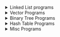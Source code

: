 <ul>
  <details>
  <summary> Linked List programs </summary>
    <ul>
      <details>
      <summary> Return the addition of 2 numbers in reverse </summary>
        <p>
          You are given two non-empty linked lists representing two non-negative integers. The digits are stored in reverse order, and each of their nodes contains a single digit. Add the two numbers and return the sum as a linked list.
          <br>You may assume the two numbers do not contain any leading zero, except the number 0 itself.
          <br>
          <br> <b>Example 1:</b>
          <br>Input: l1 = [2,4,3], l2 = [5,6,4]
          <br>Output: [7,0,8]
          <br>Explanation: 342 + 465 = 807.
          <br>
          <br><b>Example 2:</b>
          <br>Input: l1 = [0], l2 = [0]
          <br>Output: [0]
          <br>
          <br><b>Example 3:</b>
          <br>Input: l1 = [9,9,9,9,9,9,9], l2 = [9,9,9,9]
          <br>Output: [8,9,9,9,0,0,0,1]
          <br>
          <br><b>Constraints:</b>
          <br>The number of nodes in each linked list is in the range [1, 100].
          <br>0 <= Node.val <= 9
          <br>It is guaranteed that the list represents a number that does not have leading zeros.
        </p>
      </details>
      <details>
      <summary> Return the addition of 2 numbers without reverse </summary>
        <p>
          You are given two non-empty linked lists representing two non-negative integers. The most significant digit comes first and each of their nodes contain a single digit. Add the two numbers and return it as a linked list.
          <br>
          <br>You may assume the two numbers do not contain any leading zero, except the number 0 itself.
          <br>
          <br>Follow up:
          <br>What if you cannot modify the input lists? In other words, reversing the lists is not allowed.
          <br>
          <br><b>Example:</b>
          <br>Input: (7 -> 2 -> 4 -> 3) + (5 -> 6 -> 4)
          <br>Output: 7 -> 8 -> 0 -> 7
        </p>
      </details>
      <details>
      <summary> Find out if a list is cyclic and return true or false </summary>
        <p>
          Given head, the head of a linked list, determine if the linked list has a cycle in it.
          There is a cycle in a linked list if there is some node in the list that can be reached again by continuously following the next pointer. Internally, pos is used to denote the index of the node that tail's next pointer is connected to. Note that pos is not passed as a parameter.
          <br>
          <br>Return true if there is a cycle in the linked list. Otherwise, return false.
          <br>Follow up:
          <br>Can you solve it using O(1) (i.e. constant) memory?
          <br>
          <br> <b>Example 1:</b>
          <br>Input: head = [3,2,0,-4], pos = 1
          <br>Output: true
          <br>Explanation: There is a cycle in the linked list, where the tail connects to the 1st node (0-indexed).
          <br>
          <br><b>Example 2:</b>
          <br>Input: head = [1,2], pos = 0
          <br>Output: true
          <br>Explanation: There is a cycle in the linked list, where the tail connects to the 0th node.
          <br>
          <br><b>Example 3:</b>
          <br>Input: head = [1], pos = -1
          <br>Output: false
          <br>Explanation: There is no cycle in the linked list.
          <br>
          <br><b>Constraints:</b>
          <br>The number of the nodes in the list is in the range [0, 10^4].
          <br>-10^5 <= Node.val <= 10^5
          <br>pos is -1 or a valid index in the linked-list.
        </p>
      </details>
      <details>
      <summary> Find out if a list is cyclic and return the node </summary>
        <p>
          Given a linked list, return the node where the cycle begins. If there is no cycle, return null.
          There is a cycle in a linked list if there is some node in the list that can be reached again by continuously following the next pointer. Internally, pos is used to denote the index of the node that tail's next pointer is connected to. Note that pos is not passed as a parameter.
          <br>
          <br>Notice that you should not modify the linked list.
          <br>Follow up:
          <br>Can you solve it using O(1) (i.e. constant) memory?
          <br>
          <br><b>Example 1:</b>
          <br>Input: head = [3,2,0,-4], pos = 1
          <br>Output: tail connects to node index 1
          <br>Explanation: There is a cycle in the linked list, where tail connects to the second node.
          <br>
          <br><b>Example 2:</b>
          <br>Input: head = [1,2], pos = 0
          <br>Output: tail connects to node index 0
          <br>Explanation: There is a cycle in the linked list, where tail connects to the first node.
          <br>
          <br><b>Example 3:</b>
          <br>Input: head = [1], pos = -1
          <br>Output: no cycle
          <br>Explanation: There is no cycle in the linked list.
          <br>
          <br><b>Constraints:</b>
          <br>The number of the nodes in the list is in the range [0, 10^4].
          <br>-10^5 <= Node.val <= 10^5
          <br>pos is -1 or a valid index in the linked-list.
        </p>
      </details>
      <details>
      <summary> Find an intersection of 2 lists </summary>
        <p>
          Write a program to find the node at which the intersection of two singly linked lists begins.
          For example, the following two linked lists:
          begin to intersect at node c1.
          <br>
          <br><b>Example 1:</b>
          <br>Input: intersectVal = 8, listA = [4,1,8,4,5], listB = [5,6,1,8,4,5], skipA = 2, skipB = 3
          <br>Output: Reference of the node with value = 8
          <br>Input Explanation: The intersected node's value is 8 (note that this must not be 0 if the two lists intersect). From the head of A, it reads as [4,1,8,4,5]. From the head of B, it reads as [5,6,1,8,4,5]. There are 2 nodes before the intersected node in A; There are 3 nodes before the intersected node in B.
          <br>
          <br><b>Example 2:</b>
          <br>Input: intersectVal = 2, listA = [1,9,1,2,4], listB = [3,2,4], skipA = 3, skipB = 1
          <br>Output: Reference of the node with value = 2
          <br>Input Explanation: The intersected node's value is 2 (note that this must not be 0 if the two lists intersect). From the head of A, it reads as [1,9,1,2,4]. From the head of B, it reads as [3,2,4]. There are 3 nodes before the intersected node in A; There are 1 node before the intersected node in B.
          <br>
          <br><b>Example 3:</b>
          <br>Input: intersectVal = 0, listA = [2,6,4], listB = [1,5], skipA = 3, skipB = 2
          <br>Output: null
          <br>Input Explanation: From the head of A, it reads as [2,6,4]. From the head of B, it reads as [1,5]. Since the two lists do not intersect, intersectVal must be 0, while skipA and skipB can be arbitrary values.
          <br>Explanation: The two lists do not intersect, so return null.
          <br>
          <br><b>Constraints:</b>
          <br>If the two linked lists have no intersection at all, return null.
          <br>The linked lists must retain their original structure after the function returns.
          <br>You may assume there are no cycles anywhere in the entire linked structure.
          <br>Each value on each linked list is in the range [1, 10^9].
          <br>Your code should preferably run in O(n) time and use only O(1) memory
        </p>
      </details>
      <details>
      <summary> Merge Sort List </summary>
        <p>
          Merge two sorted linked lists and return it as a new sorted list. The new list should be made by splicing together the nodes of the first two lists.
          <br>
          <br><b>Example 1:</b>
          <br>Input: l1 = [1,2,4], l2 = [1,3,4]
          <br>Output: [1,1,2,3,4,4]
          <br>
          <br><b>Example 2:</b>
          <br>Input: l1 = [], l2 = []
          <br>Output: []
          <br>
          <br><b>Example 3:</b>
          <br>Input: l1 = [], l2 = [0]
          <br>Output: [0]
          <br>
          <br><b>Constraints:</b>
          <br>The number of nodes in both lists is in the range [0, 50].
          <br>-100 <= Node.val <= 100
          <br>Both l1 and l2 are sorted in non-decreasing order.
        </p>
      </details>
      <details>
      <summary> Remove Nth elements </summary>
        <p>
          Given the head of a linked list, remove the nth node from the end of the list and return its head.
          <br>Follow up: Could you do this in one pass?
          <br>
          <br><b>Example 1:</b>
          <br>Input: head = [1,2,3,4,5], n = 2
          <br>Output: [1,2,3,5]
          <br>
          <br><b>Example 2:</b>
          <br>Input: head = [1], n = 1
          <br>Output: []
          <br>
          <br><b>Example 3:</b>
          <br>Input: head = [1,2], n = 1
          <br>Output: [1]
          <br>
          <br><b>Constraints:</b>
          <br>The number of nodes in the list is sz.
          <br>1 <= sz <= 30
          <br>0 <= Node.val <= 100
          <br>1 <= n <= sz
        </p>
      </details>
      <details>
      <summary>Convert Binary to Integer</summary>
        <p>
          Given head which is a reference node to a singly-linked list. The value of each node in the linked list is either 0 or 1. The linked list holds the binary representation of a number.
          <br>
          <br>Return the decimal value of the number in the linked list.
          <br>
          <br><b>Example 1:</b>
          <br>Input: head = [1,0,1]
          <br>Output: 5
          <br>Explanation: (101) in base 2 = (5) in base 10
          <br>
          <br><b>Example 2:</b>
          <br>Input: head = [0]
          <br>Output: 0
          <br>
          <br><b>Example 3:</b>
          <br>Input: head = [1]
          <br>Output: 1
          <br>
          <br><b>Example 4:</b>
          <br>Input: head = [1,0,0,1,0,0,1,1,1,0,0,0,0,0,0]
          <br>Output: 18880
          <br>
          <br><b>Example 5:</b>
          <br>Input: head = [0,0]
          <br>Output: 0
          <br>
          <br><b>Constraints:</b>
          <br>The Linked List is not empty.
          <br>Number of nodes will not exceed 30.
          <br>Each node's value is either 0 or 1.
        </p>
      </details>
      <details>
      <summary> Insertion Sort </summary>
        <p>
          Sort a linked list using insertion sort.
          <br>A graphical example of insertion sort. The partial sorted list (black) initially contains only the first element in the list.
          <br>With each iteration one element (red) is removed from the input data and inserted in-place into the sorted list
          <br>
          <br>Algorithm of Insertion Sort:
          <br>
          <br>Insertion sort iterates, consuming one input element each repetition, and growing a sorted output list.
          <br>At each iteration, insertion sort removes one element from the input data, finds the location it belongs within the sorted list, and inserts it there.
          <br>It repeats until no input elements remain.
          <br>
          <br><b>Example 1:</b>
          <br>Input: 4->2->1->3
          <br>Output: 1->2->3->4
          <br>
          <br><b>Example 2:</b>
          <br>Input: -1->5->3->4->0
          <br>Output: -1->0->3->4->5
        </p>
      </details>
      <details>
      <summary> Flatten a Multi level Tree</summary>
        <p>
          You are given a doubly linked list which in addition to the next and previous pointers, it could have a child pointer, which may or may not point to a separate doubly linked list. These child lists may have one or more children of their own, and so on, to produce a multilevel data structure, as shown in the example below.
          <br>
          Flatten the list so that all the nodes appear in a single-level, doubly linked list. You are given the head of the first level of the list.
          <br><b>Example 1:</b>
          <br>Input: head = [1,2,3,4,5,6,null,null,null,7,8,9,10,null,null,11,12]
          <br>Output: [1,2,3,7,8,11,12,9,10,4,5,6]
          <br>Explanation:
          The multilevel linked list in the input is as follows:
          After flattening the multilevel linked list it becomes:
          <br>
          <br><b>Example 2:</b>
          <br>Input: head = [1,2,null,3]
          <br>Output: [1,3,2]
          <br>Explanation:
          <br>The input multilevel linked list is as follows:
          <br>
          <br>      1---2---NULL
          <br>      |
          <br>      3---NULL
          <br>Example 3:
          <br>Input: head = []
          <br>Output: []
          <br>
          <br>How multilevel linked list is represented in test case:
          <br>We use the multilevel linked list from Example 1 above:
          <br>
          <br>     1---2---3---4---5---6--NULL
          <br>             |
          <br>             7---8---9---10--NULL
          <br>                 |
          <br>                 11--12--NULL
          <br>The serialization of each level is as follows:
          <br>
          <br>[1,2,3,4,5,6,null]
          <br>[7,8,9,10,null]
          <br>[11,12,null]
          <br>To serialize all levels together we will add nulls in each level to signify no node connects to the <br>upper node of the previous level. The serialization becomes:
          <br>
          <br>[1,2,3,4,5,6,null]
          <br>[null,null,7,8,9,10,null]
          <br>[null,11,12,null]
          <br>Merging the serialization of each level and removing trailing nulls we obtain:
          <br>[1,2,3,4,5,6,null,null,null,7,8,9,10,null,null,11,12]
          <br>
          <br><b>Constraints:</b>
          <br>Number of Nodes will not exceed 1000.
          <br>1 <= Node.val <= 10^5
        </p>
      </details>
    </ul>
  </details>
  <details>
  <summary> Vector Programs </summary>
    <ul>
      <details>
      <summary> Find Disappeared numbers </summary>
        <p>
          Given an array of integers where 1 ≤ a[i] ≤ n (n = size of array), some elements appear twice and others appear once.
          <br>Find all the elements of [1, n] inclusive that do not appear in this array.
          Could you do it without extra space and in O(n) runtime? You may assume the returned list does not count as extra space.
          <br><b>Example:</b>
          <br>Input:
          <br>[4,3,2,7,8,2,3,1]
          <br>Output:
          <br>[5,6]
        </p>
      </details>
      <details>
      <summary> Duplicating 0s </summary>
        <p>
          Given a fixed length array arr of integers, duplicate each occurrence of zero, shifting the remaining elements to the right.
          Note that elements beyond the length of the original array are not written.
          Do the above modifications to the input array in place, do not return anything from your function.
          <br>
          <br><b>Example 1: </b>
          <br>Input: [1,0,2,3,0,4,5,0]
          <br>Output: null
          <br>Explanation: After calling your function, the input array is modified to: [1,0,0,2,3,0,0,4]
          <br>
          <br><b>Example 2: </b>
          <br>Input: [1,2,3]
          <br>Output: null
          <br>Explanation: After calling your function, the input array is modified to: [1,2,3]
          <br>
          <br><b>Contraints:</b>
          <br>1 <= arr.length <= 10000
          <br>0 <= arr[i] <= 9
        </p>
      </details>
      <details>
      <summary> Even Digit Numbers in an Array </summary>
        <p>
          Given an array nums of integers, return how many of them contain an even number of digits.
          <br>
          <br><b>Example 1:</b>
          <br>Input: nums = [12,345,2,6,7896]
          <br>Output: 2
          <br>Explanation:
          <br>12 contains 2 digits (even number of digits).
          <br>345 contains 3 digits (odd number of digits).
          <br>2 contains 1 digit (odd number of digits).
          <br>6 contains 1 digit (odd number of digits).
          <br>7896 contains 4 digits (even number of digits).
          <br>Therefore only 12 and 7896 contain an even number of digits.
          <br>
          <br><b>Example 2:</b>
          <br>Input: nums = [555,901,482,1771]
          <br>Output: 1
          <br>Explanation:
          <br>Only 1771 contains an even number of digits.
          <br>
          <br><b>Constraints:</b>
          <br>1 <= nums.length <= 500
          <br>1 <= nums[i] <= 10^5
        </p>
      </details>
      <details>
      <summary> Height Checker </summary>
        <p>
          Students are asked to stand in non-decreasing order of heights for an annual photo.
          <br>Return the minimum number of students that must move in order for all students to be standing in non-decreasing order of height.
          <br>Notice that when a group of students is selected they can reorder in any possible way between themselves and the non selected students remain on their seats.
          <br>
          <br><b>Example 1:</b>
          <br>Input: heights = [1,1,4,2,1,3]
          <br>Output: 3
          <br>Explanation:
          <br>Current array : [1,1,4,2,1,3]
          <br>Target array  : [1,1,1,2,3,4]
          <br>On index 2 (0-based) we have 4 vs 1 so we have to move this student.
          <br>On index 4 (0-based) we have 1 vs 3 so we have to move this student.
          <br>On index 5 (0-based) we have 3 vs 4 so we have to move this student.
          <br>
          <br><b>Example 2:</b>
          <br>Input: heights = [5,1,2,3,4]
          <br>Output: 5
          <br>
          <br><b>Example 3:</b>
          <br>Input: heights = [1,2,3,4,5]
          <br>Output: 0
          <br>
          <br><b>Constraints:</b>
          <br>1 <= heights.length <= 100
          <br>1 <= heights[i] <= 100
        </p>
      </details>
      <details>
      <summary> Maximum consecutive 1s </summary>
        <p>
          Given a binary array, find the maximum number of consecutive 1s in this array.
          <br>
          <br><b>Example 1:</b>
          <br>Input: [1,1,0,1,1,1]
          <br>Output: 3
          <br>Explanation: The first two digits or the last three digits are consecutive 1s.
          <br>The maximum number of consecutive 1s is 3.
          <br>
          <br><b>Contraints:</b>
          <br>The input array will only contain 0 and 1.
          <br>The length of input array is a positive integer and will not exceed 10,000
        </p>
      </details>
      <details>
      <summary> Merge sort </summary>
        <p>
          Given two sorted integer arrays nums1 and nums2, merge nums2 into nums1 as one sorted array.
          <br>
          <br>The number of elements initialized in nums1 and nums2 are m and n respectively.
          <br>You may assume that nums1 has enough space (size that is equal to m + n) to hold additional <br>elements from nums2.
          <br>
          <br><b>Example:</b>
          <br>Input:
          <br>nums1 = [1,2,3,0,0,0], m = 3
          <br>nums2 = [2,5,6],       n = 3
          <br>Output: [1,2,2,3,5,6]
          <br>
          <br><b>Constraints:</b>
          <br>-10^9 <= nums1[i], nums2[i] <= 10^9
          <br>nums1.length == m + n
          <br>nums2.length == n
        </p>
      </details>
      <details>
      <summary> Mountain Array </summary>
        <p>
          Given an array A of integers, return true if and only if it is a valid mountain array.
          <br>Recall that A is a mountain array if and only if:
          <br>A.length >= 3
          <br>There exists some i with 0 < i < A.length - 1 such that:
          <br>A[0] < A[1] < ... A[i-1] < A[i]
          <br>A[i] > A[i+1] > ... > A[A.length - 1]
          <br>
          <br><b>Example 1:</b>
          <br>Input: [2,1]
          <br>Output: false
          <br>
          <br><b>Example 2:</b>
          <br>Input: [3,5,5]
          <br>Output: false
          <br>
          <br><b>Example 3:</b>
          <br>Input: [0,3,2,1]
          <br>Output: true
          <br>
          <br><b>Contraints:</b>
          <br>0 <= A.length <= 10000
          <br>0 <= A[i] <= 10000
        </p>
      </details>
      <details>
      <summary> Move Zeroes </summary>
        <p>
          Given an array nums, write a function to move all 0's to the end of it while maintaining the relative order of the non-zero elements.
          <br>
          <br><b>Example:</b>
          <br>Input: [0,1,0,3,12]
          <br>Output: [1,3,12,0,0]
          <br>
          <br><b>Note:</b>
          <br>You must do this in-place without making a copy of the array.
          <br>Minimize the total number of operations.
        </p>
      </details>
      <details>
      <summary> Remove Duplicates </summary>
        <p>
          Given a sorted array nums, remove the duplicates in-place such that each element appears only once and returns the new length.
          <br>
          <br>Do not allocate extra space for another array, you must do this by modifying the input array in-place with O(1) extra memory.
          <br>
          <br><b>Example 1:</b>
          <br>Given nums = [1,1,2],
          <br>Your function should return length = 2, with the first two elements of nums being 1 and 2 respectively.
          <br>It doesn't matter what you leave beyond the returned length.
          <br>
          <br><b>Example 2:</b>
          <br>Given nums = [0,0,1,1,1,2,2,3,3,4],
          <br>Your function should return length = 5, with the first five elements of nums being modified to 0, 1, 2, 3, and 4 respectively.
          <br>It doesn't matter what values are set beyond the returned length.
          <br>
          <br><b>Clarification:</b>
          <br>Confused why the returned value is an integer but your answer is an array?
          <br>Note that the input array is passed in by reference, which means a modification to the input array will be known to the caller as well.
        </p>
      </details>
      <details>
      <summary> Remove Elements </summary>
        <p>
          Given an array nums and a value val, remove all instances of that value in-place and return the new length.
          <br>Do not allocate extra space for another array, you must do this by modifying the input array in-place with O(1) extra memory.
          <br>The order of elements can be changed. It doesn't matter what you leave beyond the new length.
          <br>
          <br><b>Example 1:</b>
          <br>Given nums = [3,2,2,3], val = 3,
          <br>Your function should return length = 2, with the first two elements of nums being 2.
          <br>It doesn't matter what you leave beyond the returned length.
          <br>
          <br><b>Example 2:</b>
          <br>Given nums = [0,1,2,2,3,0,4,2], val = 2,
          <br>Your function should return length = 5, with the first five elements of nums containing 0, 1, 3, 0, and 4.
          <br>Note that the order of those five elements can be arbitrary.
          <br>It doesn't matter what values are set beyond the returned length.
        </p>
      </details>
      <details>
      <summary> Replace Elements </summary>
        <p>
          Given an array arr, replace every element in that array with the greatest element among the elements to its right, and replace the last element with -1.
          <br>
          <br>After doing so, return the array.
          <br>
          <br><b>Example 1:</b>
          <br>Input: arr = [17,18,5,4,6,1]
          <br>Output: [18,6,6,6,1,-1]
          <br>
          <br><b>Constraints:</b>
          <br>1 <= arr.length <= 10^4
          <br>1 <= arr[i] <= 10^5
        </p>
      </details>
      <details>
      <summary> Sort Array by Parity </summary>
        <p>
          Given an array A of non-negative integers, return an array consisting of all the even elements of A, followed by all the odd elements of A.
          <br>You may return any answer array that satisfies this condition.
          <br>
          <br><b>Example 1:</b>
          <br>Input: [3,1,2,4]
          <br>Output: [2,4,3,1]
          <br>The outputs [4,2,3,1], [2,4,1,3], and [4,2,1,3] would also be accepted.
          <br>
          <br><b>Constraints:</b>
          <br>1 <= A.length <= 5000
          <br>0 <= A[i] <= 5000
        </p>
      </details>
      <details>
      <summary> Sorted Squares </summary>
        <p>
            Given an array of integers A sorted in non-decreasing order, return an array of the squares of each number, also in sorted non-decreasing order.
            <br>
            <br><b>Example 1:</b>
            <br>Input: [-4,-1,0,3,10]
            <br>Output: [0,1,9,16,100]
            <br>
            <br><b>Example 2:</b>
            <br>Input: [-7,-3,2,3,11]
            <br>Output: [4,9,9,49,121]
            <br>
            <br><b>Contraints:</b>
            <br>1 <= A.length <= 10000
            <br>-10000 <= A[i] <= 10000
            <br>A is sorted in non-decreasing order.
        </p>
      </details>
      <details>
      <summary> Third Biggest Number </summary>
        <p>
            Given a non-empty array of integers, return the third maximum number in this array. If it does not exist, return the maximum number. The time complexity must be in O(n).
            <br>
            <br><b>Example 1:</b>
            <br>Input: [3, 2, 1]
            <br>Output: 1
            <br>Explanation: The third maximum is 1.
            <br>
            <br><b>Example 2:</b>
            <br>Input: [1, 2]
            <br>Output: 2
            <br>Explanation: The third maximum does not exist, so the maximum (2) is returned instead.
            <br>
            <br><b>Example 3:</b>
            <br>Input: [2, 2, 3, 1]
            <br>Output: 1
            <br>Explanation: Note that the third maximum here means the third maximum distinct number.
            <br>Both numbers with value 2 are both considered as second maximum.
        </p>
      </details>
      <details>
      <summary> Product of all elements but self </summary>
        <p>
          Given an array nums of n integers where n > 1,  return an array output such that output[i] is equal to the product of all the elements of nums except nums[i].
          <br>
          <br><b>Example:</b>
          <br>Input:  [1,2,3,4]
          <br>Output: [24,12,8,6]
          <br>Constraint: It's guaranteed that the product of the elements of any prefix or suffix of the array (including the whole array) fits in a 32 bit integer.
          <br>
          <br>Note: Please solve it without division and in O(n).
          <br>Follow up:
          <br>Could you solve it with constant space complexity? (The output array does not count as extra space for the purpose of space complexity analysis.)
        </p>
      </details>
      <details>
      <summary> Minimum cost to stack coins on one column </summary>
        <p>
          We have n chips, where the position of the ith chip is position[i].
          <br>
          <br>We need to move all the chips to the same position. In one step, we can change the position of the ith chip from position[i] to:
          <br>
          <br>position[i] + 2 or position[i] - 2 with cost = 0.
          <br>position[i] + 1 or position[i] - 1 with cost = 1.
          <br>Return the minimum cost needed to move all the chips to the same position.
          <br>  
          <br><b>Example 1:</b>
          <br>Input: position = [1,2,3]
          <br>Output: 1
          <br>Explanation: First step: Move the chip at position 3 to position 1 with cost = 0.
          <br>Second step: Move the chip at position 2 to position 1 with cost = 1.
          <br>Total cost is 1.
          <br>
          <br><b>Example 2:</b>
          <br>Input: position = [2,2,2,3,3]
          <br>Output: 2
          <br>Explanation: We can move the two chips at position  3 to position 2. Each move has cost = 1. The <br>total cost = 2.
          <br>
          <br><b>Example 3:</b>
          <br>Input: position = [1,1000000000]
          <br>Output: 1
          <br>
          <br><b>Constraints:</b>
          <br>1 <= position.length <= 100
          <br>1 <= position[i] <= 10^9
        </p>
      </details>
      <details>
      <summary> Find the Smallest Divisor Given a Threshold </summary>
        <p>
          Given an array of integers nums and an integer threshold, we will choose a positive integer divisor and divide all the array by it and sum the result of the division. Find the smallest divisor such that the result mentioned above is less than or equal to threshold.
          <br>
          <br>Each result of division is rounded to the nearest integer greater than or equal to that element.(For example: 7/3 = 3 and 10/2 = 5).
          <br>
          <br>It is guaranteed that there will be an answer.
          <br>
          <br><b>Example 1:</b>
          <br>Input: nums = [1,2,5,9], threshold = 6
          <br>Output: 5
          <br>Explanation: We can get a sum to 17 (1+2+5+9) if the divisor is 1.
          <br>If the divisor is 4 we can get a sum to 7 (1+1+2+3) and if the divisor is 5 the sum will be 5 (1+1+1+2).
          <br>
          <br><b>Example 2:</b>
          <br>Input: nums = [2,3,5,7,11], threshold = 11
          <br>Output: 3
          <br>
          <br><b>Example 3:</b>
          <br>Input: nums = [19], threshold = 5
          <br>Output: 4
          <br>
          <br><b>Constraints:</b>
          <br>1 <= nums.length <= 5 * 10^4
          <br>1 <= nums[i] <= 10^6
          <br>nums.length <= threshold <= 10^6
        </p>
      </details>
    </ul>
  </details>
  <details>
  <summary> Binary Tree Programs </summary>
    <ul>
      <details>
      <summary> Pre Order traversal </summary>
        <p>
          Given the root of a binary tree, return the preorder traversal of its nodes' values.
          <br>
          <br><b>Example 1:</b>
          <br>Input: root = [1,null,2,3]
          <br>Output: [1,2,3]
          <br>
          <br><b>Example 2:</b>
          <br>Input: root = []
          <br>Output: []
          <br>
          <br><b>Example 3:</b>
          <br>Input: root = [1]
          <br>Output: [1]
          <br>
          <br><b>Example 4:</b>
          <br>Input: root = [1,2]
          <br>Output: [1,2]
          <br>
          <br><b>Example 5:</b>
          <br>Input: root = [1,null,2]
          <br>Output: [1,2]
          <br>
          <br><b>Constraints:</b>
          <br>The number of nodes in the tree is in the range [0, 100].
          <br>-100 <= Node.val <= 100
          <br>
          <br><b>Follow up:</b>
          <br>Recursive solution is trivial, could you do it iteratively?
        </p>
      </details>
      <details>
      <summary> In order traversal </summary>
        <p>
          Given the root of a binary tree, return the inorder traversal of its nodes' values.
          <br>
          <br><b>Example 1:</b>
          <br>Input: root = [1,null,2,3]
          <br>Output: [1,3,2]
          <br>
          <br><b>Example 2:</b>
          <br>Input: root = []
          <br>Output: []
          <br>
          <br><b>Example 3:</b>
          <br>Input: root = [1]
          <br>Output: [1]
          <br>
          <br><b>Example 4:</b>
          <br>Input: root = [1,2]
          <br>Output: [2,1]
          <br>
          <br><b>Example 5:</b>
          <br>Input: root = [1,null,2]
          <br>Output: [1,2]
          <br>
          <br><b>Constraints:</b>
          <br>The number of nodes in the tree is in the range [0, 100].
          <br>-100 <= Node.val <= 100
          <br>
          <br><b>Follow up:</b>
          <br>Recursive solution is trivial, could you do it iteratively?
        </p>
      </details>
    </ul>
  </details>
  <details>
  <summary> Hash Table Programs </summary>
    <ul>
      <details>
      <summary> Contains a duplicate </summary>
        <p>
          Given an array of integers, find if the array contains any duplicates.
          Your function should return true if any value appears at least twice in the array, and it should return false if every element is distinct.
          <br>
          <br><b>Example 1:</b>
          <br>Input: [1,2,3,1]
          <br>Output: true
          <br>
          <br><b>Example 2:</b>
          <br>Input: [1,2,3,4]
          <br>Output: false
          <br>
          <br><b>Example 3:</b>
          <br>Input: [1,1,1,3,3,4,3,2,4,2]
          <br>Output: true
        </p>
      </details>
      <details>
      <summary> First unique character </summary>
        <p>
          Given a string, find the first non-repeating character in it and return its index. If it doesn't exist, return -1.
          <br>
          <br><b>Examples:</b>
          <br>s = "leetcode"
          <br>return 0.
          <br>s = "loveleetcode"
          <br>return 2.
          <br>Note: You may assume the string contains only lowercase English letters.
        </p>
      </details>
      <details>
      <summary> Happy Numbers </summary>
        <p>
          Write an algorithm to determine if a number n is "happy".
          <br>
          <br>A happy number is a number defined by the following process: Starting with any positive integer, replace the number by the sum of the squares of its digits, and repeat the process until the number equals 1 (where it will stay), or it loops endlessly in a cycle which does not include 1. Those numbers for which this process ends in 1 are happy numbers.
          <br>
          <br>Return True if n is a happy number, and False if not.
          <br>
          <br><b>Example:</b>
          <br>
          <br>Input: 19
          <br>Output: true
          <br>Explanation:
          <br>12 + 92 = 82
          <br>82 + 22 = 68
          <br>62 + 82 = 100
          <br>12 + 02 + 02 = 1
        </p>
      </details>
      <details>
      <summary> Intersection of two vectors </summary>
        <p>
          Given two arrays, write a function to compute their intersection.
          <br>
          <br><b>Example 1:</b>
          <br>Input: nums1 = [1,2,2,1], nums2 = [2,2]
          <br>Output: [2]
          <br>
          <br><b>Example 2:</b>
          <br>Input: nums1 = [4,9,5], nums2 = [9,4,9,8,4]
          <br>Output: [9,4]
          <br>
          <br><b>Note:</b>
          <br>Each element in the result must be unique.
          <br>The result can be in any order.
        </p>
      </details>
      <details>
      <summary> Find the Single Number </summary>
        <p>
          <br>Given a non-empty array of integers nums, every element appears twice except for one. Find that single one.
          <br>
          <br>Follow up: Could you implement a solution with a linear runtime complexity and without using extra memory?
          <br>
          <br><b>Example 1:</b>
          <br>Input: nums = [2,2,1]
          <br>Output: 1
          <br>
          <br><b>Example 2:</b>
          <br>Input: nums = [4,1,2,1,2]
          <br>Output: 4
          <br>
          <br><b>Example 3:</b>
          <br>Input: nums = [1]
          <br>Output: 1
          <br>
          <br><b>Constraints:</b>
          <br>1 <= nums.length <= 3 * 10^4
          <br>-3 * 104 <= nums[i] <= 3 * 10^4
          <br>Each element in the array appears twice except for one element which appears only once.
        </p>
      </details>
      <details>
      <summary> Two numbers add up to the target </summary>
        <p>
          Given an array of integers nums and an integer target, return indices of the two numbers such that they add up to target.
          <br>
          <br>You may assume that each input would have exactly one solution, and you may not use the same element twice.
          <br>
          <br>You can return the answer in any order.
          <br>
          <br><b>Example 1:</b>
          <br>Input: nums = [2,7,11,15], target = 9
          <br>Output: [0,1]
          <br>Output: Because nums[0] + nums[1] == 9, we return [0, 1].
          <br>
          <br><b>Example 2:</b>
          <br>Input: nums = [3,2,4], target = 6
          <br>Output: [1,2]
          <br>
          <br><b>Example 3:</b>
          <br>Input: nums = [3,3], target = 6
          <br>Output: [0,1]
          <br>
          <br><b>Constraints:</b>
          <br>2 <= nums.length <= 10^5
          <br>-10^9 <= nums[i] <= 10^9
          <br>-10^9 <= target <= 10^9
          <br>Only one valid answer exists.
        </p>
      </details>
    </ul>
  </details>
  <details>
  <summary> Misc Programs </summary>
    <ul>
      <details>
      <summary>Convert number to words - HARD </summary>
        <p>
          Convert a non-negative integer to its english words representation. Given input is guaranteed to be less than 2^31 - 1.
          <br>
          <br><b>Example 1:</b>
          <br>Input: 123
          <br>Output: "One Hundred Twenty Three"
          <br>
          <br><b>Example 2:</b>
          <br>Input: 12345
          <br>Output: "Twelve Thousand Three Hundred Forty Five"
          <br>
          <br><b>Example 3:</b>
          <br>Input: 1234567
          <br>Output: "One Million Two Hundred Thirty Four Thousand Five Hundred Sixty Seven"
          <br>
          <br></b>Example 4:
          <br>Input: 1234567891
          <br>Output: "One Billion Two Hundred Thirty Four Million Five Hundred Sixty Seven Thousand Eight Hundred Ninety One"
        </p>
      </details>
      <details>
      <summary> Check Version Numbers - MEDIUM</summary>
        <p>
          Given two version numbers, version1 and version2, compare them.
          <br>Version numbers consist of one or more revisions joined by a dot '.'. Each revision consists of digits and may contain leading zeros. Every revision contains at least one character. Revisions are 0-indexed from left to right, with the leftmost revision being revision 0, the next revision being revision 1, and so on. For example 2.5.33 and 0.1 are valid version numbers.
          <br>To compare version numbers, compare their revisions in left-to-right order. Revisions are compared using their integer value ignoring any leading zeros. This means that revisions 1 and 001 are considered equal. If a version number does not specify a revision at an index, then treat the revision as 0. For example, version 1.0 is less than version 1.1 because their revision 0s are the same, but their revision 1s are 0 and 1 respectively, and 0 < 1.
          <br>
          <br>Return the following:
          <br>If version1 < version2, return -1.
          <br>If version1 > version2, return 1.
          <br>Otherwise, return 0.
          <br>
          <br><b>Example 1:</b>
          <br>Input: version1 = "1.01", version2 = "1.001"
          <br>Output: 0
          <br>Explanation: Ignoring leading zeroes, both "01" and "001" represent the same integer "1".
          <br>
          <br><b>Example 2:</b>
          <br>Input: version1 = "1.0", version2 = "1.0.0"
          <br>Output: 0
          <br>Explanation: version1 does not specify revision 2, which means it is treated as "0".
          <br>
          <br><b>Example 3:</b>
          <br>Input: version1 = "0.1", version2 = "1.1"
          <br>Output: -1
          <br>Explanation: version1's revision 0 is "0", while version2's revision 0 is "1". 0 < 1, so version1 < version2.
          <br>
          <br><b>Example 4:</b>
          <br>Input: version1 = "1.0.1", version2 = "1"
          <br>Output: 1
          <br>
          <br><b>Example 5:</b>
          <br>Input: version1 = "7.5.2.4", version2 = "7.5.3"
          <br>Output: -1
          <br>
          <br><b>Constraints:</b>
          <br>1 <= version1.length, version2.length <= 500
          <br>version1 and version2 only contain digits and '.'.
          <br>version1 and version2 are valid version numbers.
          <br>All the given revisions in version1 and version2 can be stored in a 32-bit integer.
        </p>
      </details>
      <details>
      <summary> Maximum chacter repetition in one string </summary>
        <p>
        Given a string s, the power of the string is the maximum length of a non-empty substring that contains only one unique character.
        <br>
        <br>Return the power of the string.
        <br>
        <br><b>Example 1:</b>
        <br>Input: s = "leetcode"
        <br>Output: 2
        <br>Explanation: The substring "ee" is of length 2 with the character 'e' only.
        <br>
        <br><b>Example 2:</b>
        <br>Input: s = "abbcccddddeeeeedcba"
        <br>Output: 5
        <br>Explanation: The substring "eeeee" is of length 5 with the character 'e' only.
        <br>
        <br><b>Example 3:</b>
        <br>Input: s = "triplepillooooow"
        <br>Output: 5
        <br>
        <br><b>Example 4:</b>
        <br>Input: s = "hooraaaaaaaaaaay"
        <br>Output: 11
        <br>
        <br><b>Example 5:</b>
        <br>Input: s = "tourist"
        <br>Output: 1
        <br>
        <br><b>Constraints:</b>
        <br>1 <= s.length <= 500
        <br>s contains only lowercase English letters.
        </p>
      </details>
    </ul>
  </details>
</ul>

<!--
<details>
<summary></summary>
  <p>

  </p>
</details>
-->
